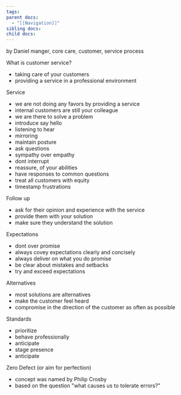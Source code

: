 ```yaml
---
tags: 
parent docs:
  - "[[Navigation]]"
sibling docs: 
child docs:
---
```

by Daniel
manger, core care, customer, service process

What is customer service?
- taking care of your customers
- providing a service in a professional environment

Service
- we are not doing any favors by providing a service
- internal customers are still your colleague
- we are there to solve a problem
- introduce say hello
- listening to hear 
- mirroring
- maintain posture
- ask questions
- sympathy over empathy
- dont interrupt
- reassure, of your abilities
- have responses to common questions
- treat all customers with equity
- timestamp frustrations

Follow up 
- ask for their opinion and experience with the service
- provide them with your solution
- make sure they understand the solution

Expectations
- dont over promise
- always covey expectations clearly and concisely
- always deliver on what you do promise
- be clear about mistakes and setbacks
- try and exceed expectations

Alternatives
- most solutions are alternatives 
- make the customer feel heard
- compromise in the direction of the customer as often as possible

Standards
- prioritize
- behave professionally
- anticipate
- stage presence
- anticipate

Zero Defect (or aim for perfection)
- concept was named by Philip Crosby
- based on the question "what causes us to tolerate errors?"
